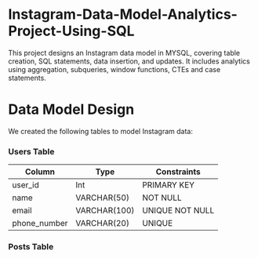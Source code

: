 # Instagram-Data-Model-Analytics-Project-Using-SQL
This project designs an Instagram data model in MYSQL, covering table creation, SQL statements, data insertion, and updates. It includes analytics using aggregation, subqueries, window functions, CTEs and case statements.


# Data Model Design #


We created the following tables to model Instagram data:

### Users Table

| Column        | Type         | Constraints     |
| ------------- | ------------ | --------------- |
| user\_id      | Int       | PRIMARY KEY     |
| name          | VARCHAR(50)  | NOT NULL        |
| email         | VARCHAR(100) | UNIQUE NOT NULL |
| phone\_number | VARCHAR(20)  | UNIQUE          |

### Posts Table
